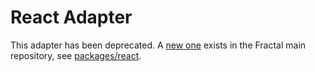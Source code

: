 # React Adapter

This adapter has been deprecated. A [new one](https://www.npmjs.com/package/@frctl/react) exists in the Fractal main repository, see [packages/react](https://github.com/frctl/fractal/tree/main/packages/react).
